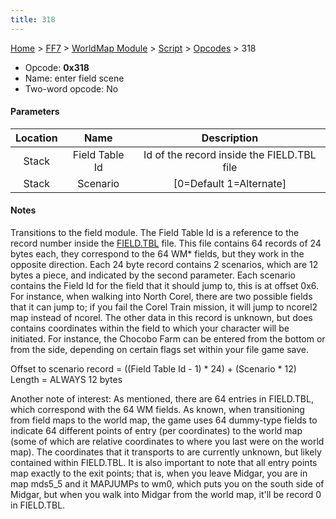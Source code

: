 ```yaml
---
title: 318
---
```


[Home](../../../../Main%20Page.md) > [FF7](../../../../FF7.md) > [WorldMap Module](../../../WorldMap%20Module.md) > [Script](../../Script.md) > [Opcodes](../Opcodes.md) > 318

-   Opcode: **0x318**
-   Name: enter field scene
-   Two-word opcode: No

#### Parameters

| Location |      Name      |                Description                 |
|:--------:|:--------------:|:------------------------------------------:|
|  Stack   | Field Table Id | Id of the record inside the FIELD.TBL file |
|  Stack   |    Scenario    |         \[0=Default 1=Alternate\]          |

#### Notes

Transitions to the field module. The Field Table Id is a reference to
the record number inside the [FIELD.TBL][] file. This file contains 64
records of 24 bytes each, they correspond to the 64 WM\* fields, but
they work in the opposite direction. Each 24 byte record contains 2
scenarios, which are 12 bytes a piece, and indicated by the second
parameter. Each scenario contains the Field Id for the field that it
should jump to, this is at offset 0x6. For instance, when walking into
North Corel, there are two possible fields that it can jump to; if you
fail the Corel Train mission, it will jump to ncorel2 map instead of
ncorel. The other data in this record is unknown, but does contains
coordinates within the field to which your character will be initiated.
For instance, the Chocobo Farm can be entered from the bottom or from
the side, depending on certain flags set within your file game save.

Offset to scenario record = ((Field Table Id - 1) \* 24) + (Scenario \*
12) Length = ALWAYS 12 bytes

Another note of interest: As mentioned, there are 64 entries in
FIELD.TBL, which correspond with the 64 WM fields. As known, when
transitioning from field maps to the world map, the game uses 64
dummy-type fields to indicate 64 different points of entry (per
coordinates) to the world map (some of which are relative coordinates to
where you last were on the world map). The coordinates that it
transports to are currently unknown, but likely contained within
FIELD.TBL. It is also important to note that all entry points map
exactly to the exit points; that is, when you leave Midgar, you are in
map mds5\_5 and it MAPJUMPs to wm0, which puts you on the south side of
Midgar, but when you walk into Midgar from the world map, it'll be
record 0 in FIELD.TBL.

  [FIELD.TBL]: ../../../WorldMap%20Module/FIELD.TBL.md "wikilink"
